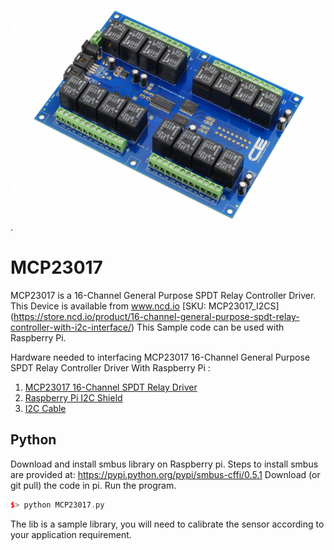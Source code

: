 
[![MCP23017](MCP23017-I2C.png)](https://store.ncd.io/product/16-channel-general-purpose-spdt-relay-controller-with-i2c-interface/).

# MCP23017
MCP23017 is a 16-Channel General Purpose SPDT Relay Controller Driver.
This Device is available from www.ncd.io [SKU: MCP23017_I2CS]
(https://store.ncd.io/product/16-channel-general-purpose-spdt-relay-controller-with-i2c-interface/)
This Sample code can be used with Raspberry Pi.

Hardware needed to interfacing MCP23017 16-Channel General Purpose SPDT Relay Controller Driver With Raspberry Pi :
1. <a href="https://store.ncd.io/product/16-channel-general-purpose-spdt-relay-controller-with-i2c-interface/">MCP23017 16-Channel SPDT Relay Driver</a>
2.  <a href="https://store.ncd.io/product/i2c-shield-for-raspberry-pi-3-pi2-with-outward-facing-i2c-port-terminates-over-hdmi-port/">Raspberry Pi I2C Shield</a>
3. <a href="https://store.ncd.io/product/i%C2%B2c-cable/">I2C Cable</a>

## Python
Download and install smbus library on Raspberry pi. Steps to install smbus are provided at:
https://pypi.python.org/pypi/smbus-cffi/0.5.1
Download (or git pull) the code in pi. Run the program.

```cpp
$> python MCP23017.py
```
The lib is a sample library, you will need to calibrate the sensor according to your application requirement.
